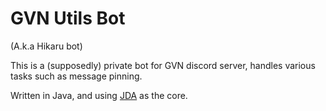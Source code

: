 # GVN Utils Bot
(A.k.a Hikaru bot)

This is a (supposedly) private bot for GVN discord server, handles various tasks such as message pinning.

Written in Java, and using [JDA](https://github.com/DV8FromTheWorld/JDA) as the core.
